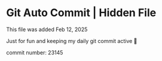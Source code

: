 # Git Auto Commit | Hidden File

This file was added Feb 12, 2025

Just for fun and keeping my daily git commit active 🤪

commit number: 23145
